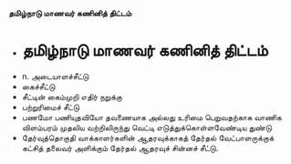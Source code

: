 **தமிழ்நாடு மாணவர் கணினித் திட்டம்**
- # தமிழ்நாடு மாணவர் கணினித் திட்டம்
- n. அடையாளச்சீட்டு
- கைச்சீட்டு
- சீட்டின் கைம்முறி எதிர் நறுக்கு
- பற்றுரிமைச் சீட்டு
- பணமோ பணியுதவியோ தவணையாக அல்லது உரிமை பெறுவதற்காக வாணிக விளம்பரம் முதலிய வற்றிலிருந்து வெட்டி எடுத்துக்கொள்ளவேண்டிய துண்டு
- தேர்வுத்தொகுதி வாக்காளர்களின் ஆதரவுக்காகத் தேர்தல் வேட்பாளருக்குக் கட்சித் தலைவர் அளிக்கும் தேர்தல் ஆதரவுச் சின்னச் சீட்டு.

